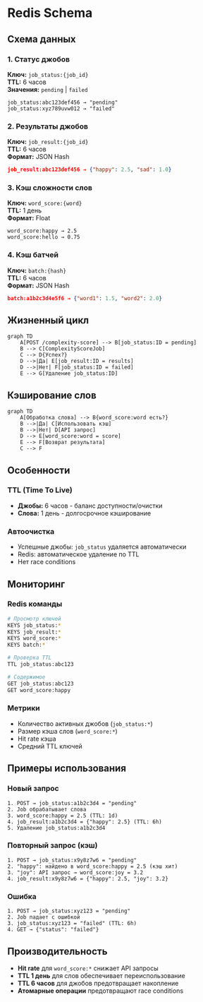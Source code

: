 # Redis Schema

## Схема данных

### 1. Статус джобов
**Ключ:** `job_status:{job_id}`  
**TTL:** 6 часов  
**Значения:** `pending` | `failed`

```
job_status:abc123def456 → "pending"
job_status:xyz789uvw012 → "failed"
```

### 2. Результаты джобов
**Ключ:** `job_result:{job_id}`  
**TTL:** 6 часов  
**Формат:** JSON Hash

```json
job_result:abc123def456 → {"happy": 2.5, "sad": 1.0}
```

### 3. Кэш сложности слов
**Ключ:** `word_score:{word}`  
**TTL:** 1 день  
**Формат:** Float

```
word_score:happy → 2.5
word_score:hello → 0.75
```

### 4. Кэш батчей
**Ключ:** `batch:{hash}`  
**TTL:** 6 часов  
**Формат:** JSON Hash

```json
batch:a1b2c3d4e5f6 → {"word1": 1.5, "word2": 2.0}
```

## Жизненный цикл

```mermaid
graph TD
    A[POST /complexity-score] --> B[job_status:ID = pending]
    B --> C[ComplexityScoreJob]
    C --> D{Успех?}
    D -->|Да| E[job_result:ID = results]
    D -->|Нет| F[job_status:ID = failed]
    E --> G[Удаление job_status:ID]
```

## Кэширование слов

```mermaid  
graph TD
    A[Обработка слова] --> B{word_score:word есть?}
    B -->|Да| C[Использовать кэш]
    B -->|Нет| D[API запрос]
    D --> E[word_score:word = score]
    E --> F[Возврат результата]
    C --> F
```

## Особенности

### TTL (Time To Live)
- **Джобы:** 6 часов - баланс доступности/очистки
- **Слова:** 1 день - долгосрочное кэширование

### Автоочистка
- Успешные джобы: `job_status` удаляется автоматически
- Redis: автоматическое удаление по TTL
- Нет race conditions

## Мониторинг

### Redis команды
```bash
# Просмотр ключей
KEYS job_status:*
KEYS job_result:*  
KEYS word_score:*
KEYS batch:*

# Проверка TTL
TTL job_status:abc123

# Содержимое
GET job_status:abc123
GET word_score:happy
```

### Метрики
- Количество активных джобов (`job_status:*`)
- Размер кэша слов (`word_score:*`)
- Hit rate кэша
- Средний TTL ключей

## Примеры использования

### Новый запрос
```
1. POST → job_status:a1b2c3d4 = "pending"
2. Job обрабатывает слова
3. word_score:happy = 2.5 (TTL: 1d)
4. job_result:a1b2c3d4 = {"happy": 2.5} (TTL: 6h)
5. Удаление job_status:a1b2c3d4
```

### Повторный запрос (кэш)
```
1. POST → job_status:x9y8z7w6 = "pending" 
2. "happy": найдено в word_score:happy = 2.5 (кэш хит)
3. "joy": API запрос → word_score:joy = 3.2
4. job_result:x9y8z7w6 = {"happy": 2.5, "joy": 3.2}
```

### Ошибка
```
1. POST → job_status:xyz123 = "pending"
2. Job падает с ошибкой  
3. job_status:xyz123 = "failed" (TTL: 6h)
4. GET → {"status": "failed"}
```

## Производительность

- **Hit rate** для `word_score:*` снижает API запросы
- **TTL 1 день** для слов обеспечивает переиспользование  
- **TTL 6 часов** для джобов предотвращает накопление
- **Атомарные операции** предотвращают race conditions